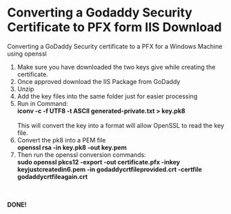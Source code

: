 # Converting a Godaddy Security Certificate to PFX form IIS Download
Converting a GoDaddy Security certificate to a PFX for a Windows Machine using openssl

<ol>
  <li>Make sure you have downloaded the two keys give while creating the certificate.</li>
  <li>Once approved download the IIS Package from GoDaddy</li>
  <li>Unzip</li>
  <li>Add the key files into the same folder just for easier processing</li>
<li>Run in Command:<br>
  <b>iconv -c -f UTF8 -t ASCII generated-private.txt > key.pk8</b><br>
  <br>
  This will convert the key into a format will allow OpenSSL to read the key file.<br></li>
<li>Convert the pk8 into a PEM file<br>
  <b>openssl rsa -in key.pk8 -out key.pem</b></li>
<li>Then run the openssl conversion commands:<br>
<b>sudo openssl pkcs12 -export -out certificate.pfx -inkey keyjustcreatedin6.pem -in godaddycrtfileprovided.crt -certfile godaddycrtfileagain.crt</b></li>
  </ol>
<br><br>
<b>DONE!</b>
